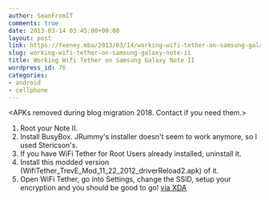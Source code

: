 ```yaml
---
author: SeanFromIT
comments: true
date: 2013-03-14 03:45:00+00:00
layout: post
link: https://feeney.mba/2013/03/14/working-wifi-tether-on-samsung-galaxy-note-ii/
slug: working-wifi-tether-on-samsung-galaxy-note-ii
title: Working Wifi Tether on Samsung Galaxy Note II
wordpress_id: 76
categories:
- android
- cellphone
---
```

&lt;APKs removed during blog migration 2018. Contact if you need them.&gt;

1. Root your Note II.
2. Install BusyBox. JRummy's installer doesn't seem to work anymore, so I used Stericson's.
3. If you have WiFi Tether for Root Users already installed, uninstall it.
4. Install this modded version (WifiTether_TrevE_Mod_11_22_2012_driverReload2.apk) of it.
5. Open WiFi Tether, go into Settings, change the SSID, setup your encryption and you should be good to go!
[via XDA](http://forum.xda-developers.com/showthread.php?t=1998734)  

